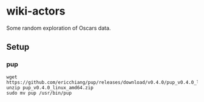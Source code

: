 # wiki-actors

Some random exploration of Oscars data.

## Setup

### pup

```
wget https://github.com/ericchiang/pup/releases/download/v0.4.0/pup_v0.4.0_linux_amd64.zip
unzip pup_v0.4.0_linux_amd64.zip
sudo mv pup /usr/bin/pup
```
